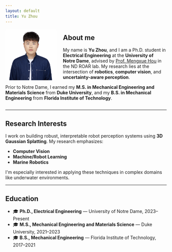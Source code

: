 ```yaml
---
layout: default
title: Yu Zhou
---
```


<img src="IMG_9336.jpg" width="160" alt="Yu Zhou" style="float: left; margin-right: 20px; border-radius: 8px;"/>

## About me

My name is **Yu Zhou**, and I am a Ph.D. student in **Electrical Engineering** at the **University of Notre Dame**, advised by [Prof. Mengxue Hou](https://engineering.nd.edu/faculty/mengxue-hou/) in the ND ROAR lab. My research lies at the intersection of **robotics**, **computer vision**, and **uncertainty-aware perception**.

Prior to Notre Dame, I earned my **M.S. in Mechanical Engineering and Materials Science** from **Duke University**, and my **B.S. in Mechanical Engineering** from **Florida Institute of Technology**.

<div style="clear: both;"></div>

---

## Research Interests

I work on building robust, interpretable robot perception systems using **3D Gaussian Splatting**. My research emphasizes:

- **Computer Vision**
- **Machine/Robot Learning**
- **Marine Robotics**

I'm especially interested in applying these techniques in complex domains like underwater environments.

---

## Education

- 🎓 **Ph.D., Electrical Engineering** — University of Notre Dame, 2023–Present  
- 🎓 **M.S., Mechanical Engineering and Materials Science** — Duke University, 2021–2023  
- 🎓 **B.S., Mechanical Engineering** — Florida Institute of Technology, 2017–2021

